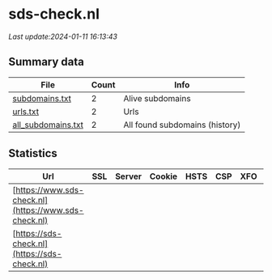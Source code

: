 # sds-check.nl
*Last update:2024-01-11 16:13:43*
## Summary data
| File       | Count | Info |
|------------|-------|------|
|[subdomains.txt](/data/sds-check/subdomains.txt)|2|Alive subdomains|
|[urls.txt](/data/sds-check/urls.txt)|2|Urls|
|[all_subdomains.txt](/data/sds-check/all_subdomains.txt)|2|All found subdomains (history)|
## Statistics
| Url | SSL | Server | Cookie | HSTS | CSP | XFO | XXP | RP | Tech |
|------------|-------|------|------|------|------|------|------|------|------|
|[https://www.sds-check.nl](https://www.sds-check.nl)| | | | | | | |:white_check_mark: |Apache HTTP Server H...|
|[https://sds-check.nl](https://sds-check.nl)| | | | | | | |:white_check_mark: |Apache HTTP Server H...|